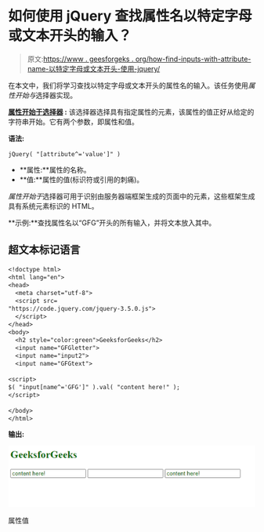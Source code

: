 # 如何使用 jQuery 查找属性名以特定字母或文本开头的输入？

> 原文:[https://www . geesforgeks . org/how-find-inputs-with-attribute-name-以特定字母或文本开头-使用-jquery/](https://www.geeksforgeeks.org/how-to-find-inputs-with-an-attribute-name-starting-with-specific-letter-or-text-using-jquery/)

在本文中，我们将学习查找以特定字母或文本开头的属性名的输入。该任务使用*属性开始与*选择器实现。

**[属性开始于选择器](https://www.geeksforgeeks.org/jquery-attributevalue-selector-6/) :** 该选择器选择具有指定属性的元素，该属性的值正好从给定的字符串开始。它有两个参数，即属性和值。

**语法:**

```
jQuery( "[attribute^='value']" )
```

*   **属性:**属性的名称。
*   **值:**属性的值(标识符或引用的刺痛)。

*属性开始于*选择器可用于识别由服务器端框架生成的页面中的元素，这些框架生成具有系统元素标识的 HTML。

**示例:**查找属性名以“GFG”开头的所有输入，并将文本放入其中。

## 超文本标记语言

```
<!doctype html>
<html lang="en">
<head>
  <meta charset="utf-8">
  <script src=
"https://code.jquery.com/jquery-3.5.0.js">
  </script>
</head>
<body>
  <h2 style="color:green">GeeksforGeeks</h2>
  <input name="GFGletter">
  <input name="input2">
  <input name="GFGtext">

<script>
$( "input[name^='GFG']" ).val( "content here!" );
</script>

</body>
</html>
```

**输出:**

![](img/f7bb63ab68a8670b1236f1ab3dd2efda.png)

属性值